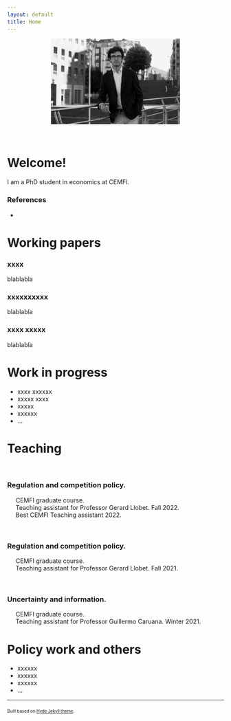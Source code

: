 ```yaml
---
layout: default
title: Home
---
```


<p align="center">
   <!--- <img width="300" height=auto src="/photos/PELLO (88).jpg"> ---> <!---  horizontal pic  --->
   <img width="300" height=auto src="/photos/PELLO (88) black_white.jpg"> <!---  horizontal pic, black and white  --->
   <!--- <img width="200" height=auto src="/photos/PELLO (53).jpg">  ---> <!---  vertical pic  --->
</p>

<!---  Blank lines  --->
<br/>

# Welcome!

I am a PhD student in economics at CEMFI.

### References

- 

# Working papers

### xxxx

blablabla

### xxxxxxxxxx

blablabla

### xxxx xxxxx

blablabla


# Work in progress
- xxxx xxxxxx
- xxxxx xxxx
- xxxxx 
- xxxxxx
- ...

# Teaching

&nbsp;&nbsp;&nbsp;&nbsp; 
### Regulation and competition policy. 
&nbsp;&nbsp;&nbsp;&nbsp;   CEMFI graduate course. <br />
&nbsp;&nbsp;&nbsp;&nbsp;   Teaching assistant for Professor Gerard Llobet. Fall 2022. <br />
&nbsp;&nbsp;&nbsp;&nbsp;   Best CEMFI Teaching assistant 2022. <br />

&nbsp;&nbsp;&nbsp;&nbsp;
### Regulation and competition policy. 
&nbsp;&nbsp;&nbsp;&nbsp; CEMFI graduate course. <br />
&nbsp;&nbsp;&nbsp;&nbsp; Teaching assistant for Professor Gerard Llobet. Fall 2021. <br />

&nbsp;&nbsp;&nbsp;&nbsp;
### Uncertainty and information. 
&nbsp;&nbsp;&nbsp;&nbsp; CEMFI graduate course. <br />
&nbsp;&nbsp;&nbsp;&nbsp; Teaching assistant for Professor Guillermo Caruana. Winter 2021. <br />


# Policy work and others
- xxxxxx
- xxxxxx
- xxxxxx
- ...


---
<sup><sub>Built based on [Hyde Jekyll theme](https://github.com/poole/hyde).<sub><sup>






